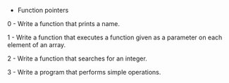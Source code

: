  - Function pointers

0 - Write a function that prints a name.

1 - Write a function that executes a function given as a parameter on each element of an array.

2 - Write a function that searches for an integer.

3 - Write a program that performs simple operations.

